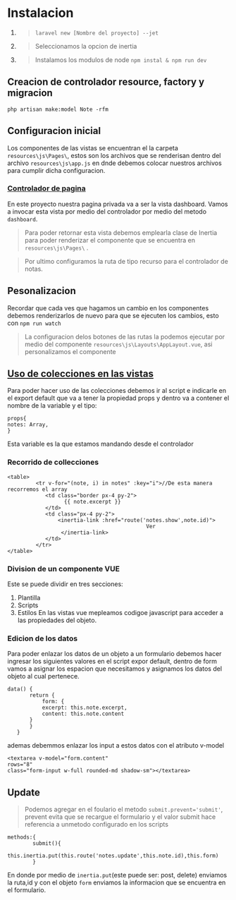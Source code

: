 # Instalacion

1. > `laravel new [Nombre del proyecto] --jet`
2. > Seleccionamos la opcion de inertia
3. > Instalamos los modulos de node
   > `npm instal & npm run dev`

## Creacion de controlador resource, factory y migracion

`php artisan make:model Note -rfm`

## Configuracion inicial

Los componentes de las vistas se encuentran el la carpeta `resources\js\Pages\`, estos son los archivos que se renderisan dentro del archivo `resources\js\app.js` en dnde debemos colocar nuestros archivos para cumplir dicha configuracion.

### [Controlador de pagina](app\Http\Controllers\PageController.php)

En este proyecto nuestra pagina privada va a ser la vista dashboard.
Vamos a invocar esta vista por medio del controlador por medio del metodo `dashboard`.

> Para poder retornar esta vista debemos emplearla clase de Inertia para poder renderizar el componente que se encuentra en `resources\js\Pages\` .

> Por ultimo configuramos la ruta de tipo recurso para el controlador de notas.

## Pesonalizacion

Recordar que cada ves que hagamos un cambio en los componentes debemos renderizarlos de nuevo para que se ejecuten los cambios, esto con `npm run watch`

> La configuracion delos botones de las rutas la podemos ejecutar por medio del componente `resources\js\Layouts\AppLayout.vue`, asi personalizamos el componente

## [Uso de colecciones en las vistas](resources\js\Pages\Notes\Index.vue)

Para poder hacer uso de las colecciones debemos ir al script e indicarle en el export default
que va a tener la propiedad props y dentro va a contener el nombre de la variable y el tipo:

```
props{
notes: Array,
}
```

Esta variable es la que estamos mandando desde el controlador

### Recorrido de collecciones

```
<table>
         <tr v-for="(note, i) in notes" :key="i">//De esta manera recorremos el array
            <td class="border px-4 py-2">
                  {{ note.excerpt }}
            </td>
            <td class="px-4 py-2">
                <inertia-link :href="route('notes.show',note.id)">
                                            Ver
                 </inertia-link>
            </td>
         </tr>
</table>

```

### Division de un componente VUE

Este se puede dividir en tres secciones:

1. Plantilla
2. Scripts
3. Estilos
   En las vistas vue mepleamos codigoe javascript para acceder a las propiedades del objeto.

### Edicion de los datos

Para poder enlazar los datos de un objeto a un formulario debemos hacer ingresar los siguientes valores en el script expor default, dentro de form vamos a asignar los espacion que necesitamos y asignamos los datos del objeto al cual pertenece.

```
data() {
       return {
           form: {
           excerpt: this.note.excerpt,
           content: this.note.content
       }
       }
   }
```

ademas debemmos enlazar los input a estos datos con el atributo v-model

```
<textarea v-model="form.content"
rows="8"
class="form-input w-full rounded-md shadow-sm"></textarea>
```

## Update

> Podemos agregar en el foulario el metodo `submit.prevent='submit'`, prevent evita que se recargue el formulario y el valor submit hace referencia a unmetodo configurado en los scripts

```
methods:{
        submit(){
            this.inertia.put(this.route('notes.update',this.note.id),this.form)
        }
```
En donde por medio de `inertia.put`(este puede ser: post, delete) enviamos la ruta,id y con el objeto `form` enviamos la informacion que se encuentra en el formulario. 
